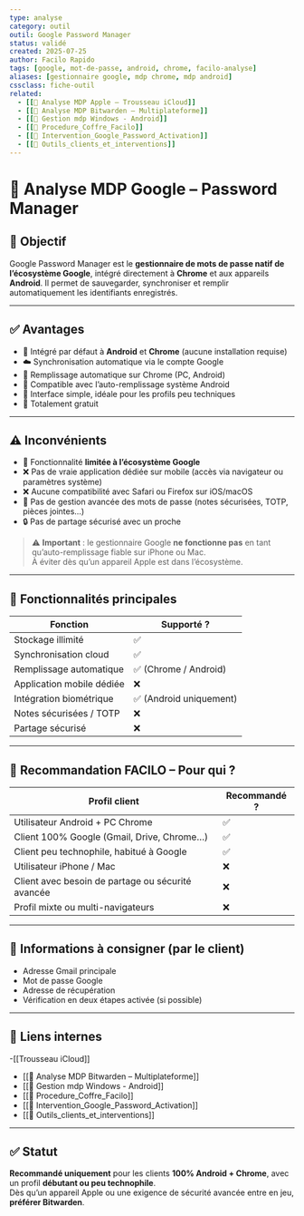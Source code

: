 ```yaml
---
type: analyse
category: outil
outil: Google Password Manager
status: validé
created: 2025-07-25
author: Facilo Rapido
tags: [google, mot-de-passe, android, chrome, facilo-analyse]
aliases: [gestionnaire google, mdp chrome, mdp android]
cssclass: fiche-outil
related:
  - [[📄 Analyse MDP Apple – Trousseau iCloud]]
  - [[📄 Analyse MDP Bitwarden – Multiplateforme]]
  - [[📄 Gestion mdp Windows - Android]]
  - [[📄 Procedure_Coffre_Facilo]]
  - [[📄 Intervention_Google_Password_Activation]]
  - [[🧰 Outils_clients_et_interventions]]
---
```


# 🧰 Analyse MDP Google – Password Manager

## 🎯 Objectif
Google Password Manager est le **gestionnaire de mots de passe natif de l’écosystème Google**, intégré directement à **Chrome** et aux appareils **Android**. Il permet de sauvegarder, synchroniser et remplir automatiquement les identifiants enregistrés.

---

## ✅ Avantages
- 🧩 Intégré par défaut à **Android** et **Chrome** (aucune installation requise)
- ☁️ Synchronisation automatique via le compte Google
- 🔁 Remplissage automatique sur Chrome (PC, Android)
- 🔐 Compatible avec l’auto-remplissage système Android
- 🧠 Interface simple, idéale pour les profils peu techniques
- 💸 Totalement gratuit

---

## ⚠️ Inconvénients
- 🛑 Fonctionnalité **limitée à l’écosystème Google**
- ❌ Pas de vraie application dédiée sur mobile (accès via navigateur ou paramètres système)
- ❌ Aucune compatibilité avec Safari ou Firefox sur iOS/macOS
- 🧱 Pas de gestion avancée des mots de passe (notes sécurisées, TOTP, pièces jointes…)
- 🔒 Pas de partage sécurisé avec un proche

> ⚠️ **Important** : le gestionnaire Google **ne fonctionne pas** en tant qu’auto-remplissage fiable sur iPhone ou Mac.  
> À éviter dès qu’un appareil Apple est dans l’écosystème.

---

## 🔐 Fonctionnalités principales

| Fonction                      | Supporté ?                |
|------------------------------|---------------------------|
| Stockage illimité            | ✅                         |
| Synchronisation cloud        | ✅                         |
| Remplissage automatique      | ✅ (Chrome / Android)      |
| Application mobile dédiée    | ❌                         |
| Intégration biométrique      | ✅ (Android uniquement)    |
| Notes sécurisées / TOTP      | ❌                         |
| Partage sécurisé             | ❌                         |

---

## 👤 Recommandation FACILO – Pour qui ?

| Profil client                                | Recommandé ? |
|----------------------------------------------|--------------|
| Utilisateur Android + PC Chrome              | ✅           |
| Client 100% Google (Gmail, Drive, Chrome…)   | ✅           |
| Client peu technophile, habitué à Google     | ✅           |
| Utilisateur iPhone / Mac                     | ❌           |
| Client avec besoin de partage ou sécurité avancée | ❌       |
| Profil mixte ou multi-navigateurs            | ❌           |

---

## 📎 Informations à consigner (par le client)
- Adresse Gmail principale
- Mot de passe Google
- Adresse de récupération
- Vérification en deux étapes activée (si possible)

---

## 🔁 Liens internes
-[[Trousseau iCloud]]
- [[📄 Analyse MDP Bitwarden – Multiplateforme]]
- [[📄 Gestion mdp Windows - Android]]
- [[📄 Procedure_Coffre_Facilo]]
- [[📄 Intervention_Google_Password_Activation]]
- [[🧰 Outils_clients_et_interventions]]

---

## ✅ Statut
**Recommandé uniquement** pour les clients **100% Android + Chrome**, avec un profil **débutant ou peu technophile**.  
Dès qu’un appareil Apple ou une exigence de sécurité avancée entre en jeu, **préférer Bitwarden**.